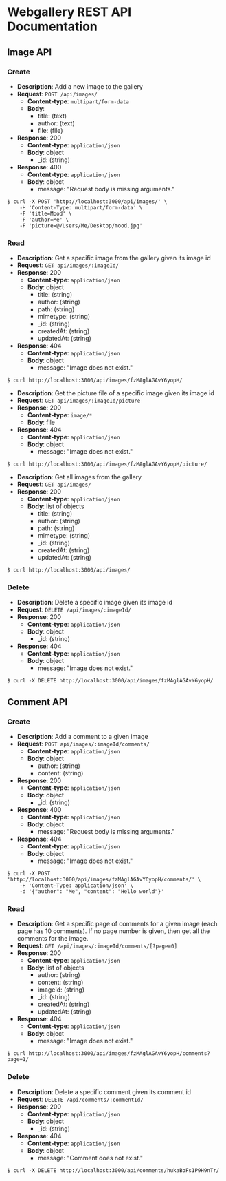 # Webgallery REST API Documentation

## Image API

### Create
- **Description**: Add a new image to the gallery
- **Request**: `POST /api/images/`
    - **Content-type**: `multipart/form-data`
    - **Body**:
        - title: (text)
        - author: (text)
        - file: (file)
- **Response**: 200
    - **Content-type**: `application/json`
    - **Body**: object
        - \_id: (string)
- **Response**: 400
    - **Content-type**: `application/json`
    - **Body**: object
        - message: "Request body is missing arguments."
```
$ curl -X POST 'http://localhost:3000/api/images/' \
    -H 'Content-Type: multipart/form-data' \
    -F 'title=Mood' \
    -F 'author=Me' \
    -F 'picture=@/Users/Me/Desktop/mood.jpg'
```

### Read
- **Description**: Get a specific image from the gallery given its image id
- **Request**: `GET api/images/:imageId/`
- **Response**: 200
    - **Content-type**: `application/json`
    - **Body**: object
        - title: (string)
        - author: (string)
        - path: (string)
        - mimetype: (string)
        - \_id: (string)
        - createdAt: (string)
        - updatedAt: (string)
- **Response**: 404
    - **Content-type**: `application/json`
    - **Body**: object
        - message: "Image does not exist."
```
$ curl http://localhost:3000/api/images/fzMAglAGAvY6yopH/
```
- **Description**: Get the picture file of a specific image given its image id
- **Request**: `GET api/images/:imageId/picture`
- **Response**: 200
    - **Content-type**: `image/*`
    - **Body**: file
- **Response**: 404
    - **Content-type**: `application/json`
    - **Body**: object
        - message: "Image does not exist."
```
$ curl http://localhost:3000/api/images/fzMAglAGAvY6yopH/picture/
```
- **Description**: Get all images from the gallery
- **Request**: `GET api/images/`
- **Response**: 200
    - **Content-type**: `application/json`
    - **Body**: list of objects
        - title: (string)
        - author: (string)
        - path: (string)
        - mimetype: (string)
        - \_id: (string)
        - createdAt: (string)
        - updatedAt: (string)
```
$ curl http://localhost:3000/api/images/
```

### Delete
- **Description**: Delete a specific image given its image id
- **Request**: `DELETE /api/images/:imageId/`
- **Response**: 200
    - **Content-type**: `application/json`
    - **Body**: object
        - \_id: (string)
- **Response**: 404
    - **Content-type**: `application/json`
    - **Body**: object
        - message: "Image does not exist."
```
$ curl -X DELETE http://localhost:3000/api/images/fzMAglAGAvY6yopH/
```

## Comment API

### Create
- **Description**: Add a comment to a given image
- **Request**: `POST api/images/:imageId/comments/`
    - **Content-type**: `application/json`
    - **Body**: object
        - author: (string)
        - content: (string)
- **Response**: 200
    - **Content-type**: `application/json`
    - **Body**: object
        - \_id: (string)
- **Response**: 400
    - **Content-type**: `application/json`
    - **Body**: object
        - message: "Request body is missing arguments."
- **Response**: 404
    - **Content-type**: `application/json`
    - **Body**: object
        - message: "Image does not exist."
```
$ curl -X POST 'http://localhost:3000/api/images/fzMAglAGAvY6yopH/comments/' \
    -H 'Content-Type: application/json' \
    -d '{"author": "Me", "content": "Hello world"}'
```

### Read
- **Description**: Get a specific page of comments for a given image (each page has 10 comments). If no page number is given, then get all the comments for the image.
- **Request**: `GET /api/images/:imageId/comments/[?page=0]`
- **Response**: 200
    - **Content-type**: `application/json`
    - **Body**: list of objects
        - author: (string)
        - content: (string)
        - imageId: (string)
        - \_id: (string)
        - createdAt: (string)
        - updatedAt: (string)
- **Response**: 404
    - **Content-type**: `application/json`
    - **Body**: object
        - message: "Image does not exist."
```
$ curl http://localhost:3000/api/images/fzMAglAGAvY6yopH/comments?page=1/
```

### Delete
- **Description**: Delete a specific comment given its comment id
- **Request**: `DELETE /api/comments/:commentId/`
- **Response**: 200
    - **Content-type**: `application/json`
    - **Body**: object
        - \_id: (string)
- **Response**: 404
    - **Content-type**: `application/json`
    - **Body**: object
        - message: "Comment does not exist."
```
$ curl -X DELETE http://localhost:3000/api/comments/hukaBoFs1P9H9nTr/
```
